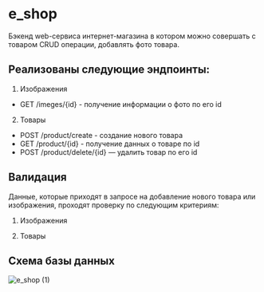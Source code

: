 # e_shop
Бэкенд web-сервиса интернет-магазина в котором можно совершать с товаром CRUD операции, добавлять фото товара.

## Реализованы следующие эндпоинты:
1. Изображения
- GET /imeges/{id} - получение информации о фото по его id

2. Товары
- POST /product/create - создание нового товара
- GET /product/{id} - получение данных о товаре по id
- POST /product/delete/{id} — удалить товар по его id

## Валидация
Данные, которые приходят в запросе на добавление нового товара или изображения, проходят проверку по следующим критериям:

1. Изображения

2. Товары

## Схема базы данных
![e_shop (1)](https://github.com/SGoriainov/e_shop/assets/106583717/c8d6fff6-87d2-4f4a-9988-425bd7a7d0aa)
